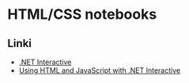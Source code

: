 # HTML/CSS notebooks

## Linki

* [.NET Interactive](https://github.com/dotnet/interactive)
* [Using HTML and JavaScript with .NET Interactive](https://github.com/dotnet/interactive/blob/main/docs/javascript-overview.md)
